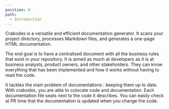 ```yaml
---
position: 0
path:
  - Introduction
---
```


Crabodex is a versatile and efficient documentation generator. It scans your project directory, processes Markdown files, and generates a one-page HTML documentation.

The end goal is to have a centralised document with all the business rules that exist in your repository. It is aimed as much at developers as it is at business analysts, product owners, and other stakeholders. They can know everything that has been implemented and how it works without having to read the code.

It tackles the main problem of documentations : keeping them up to date. With crabodex, you are able to colocate code and documentation. Each documentation file seats next to the code it describes. You can easily check at PR time that the documentation is updated when you change the code.
